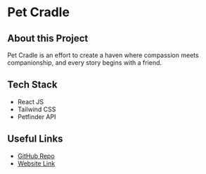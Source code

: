 # Pet Cradle

## About this Project
Pet Cradle is an effort to create a haven where compassion meets companionship, and every story begins with a friend.

## Tech Stack
- React JS
- Tailwind CSS
- Petfinder API

## Useful Links
- [GitHub Repo](https://github.com/Adm-2005/Pet-Cradle-Website)
- [Website Link](https://petcradle.onrender.com)
